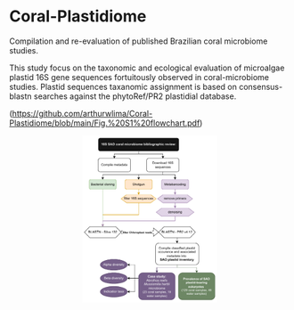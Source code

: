 # Coral-Plastidiome

Compilation and re-evaluation of published Brazilian coral microbiome studies. 

This study focus on the taxonomic and ecological evaluation of microalgae plastid 16S gene sequences fortuitously observed in coral-microbiome studies. Plastid sequences taxanomic assignment is based on consensus-blastn searches against the phytoRef/PR2 plastidial database.

(https://github.com/arthurwlima/Coral-Plastidiome/blob/main/Fig.%20S1%20flowchart.pdf)

<p align="center">
<img src="Fig. S1 flowchart.pdf" height="300" alt="hi" class="inline"/>
</p>
